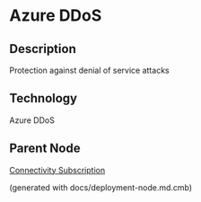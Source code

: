 # Azure DDoS
## Description
Protection against denial of service attacks

## Technology
Azure DDoS

## Parent Node
[Connectivity Subscription](../../../mybank/it-management/azure/connectivity-subscription.md)


(generated with docs/deployment-node.md.cmb)

